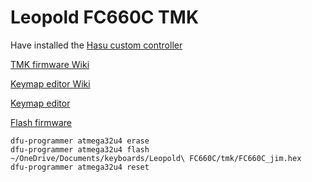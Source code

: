 # Leopold FC660C TMK

Have installed the [Hasu custom controller](https://geekhack.org/index.php?topic=88439.0)

[TMK firmware Wiki](https://github.com/tmk/tmk_keyboard/wiki)

[Keymap editor Wiki](https://github.com/tmk/tmk_keyboard/wiki/Keymap-Editor)

[Keymap editor](http://www.tmk-kbd.com/tmk_keyboard/editor/)

[Flash firmware](https://github.com/tmk/tmk_keyboard/wiki#flash-firmware)

```
dfu-programmer atmega32u4 erase
dfu-programmer atmega32u4 flash ~/OneDrive/Documents/keyboards/Leopold\ FC660C/tmk/FC660C_jim.hex
dfu-programmer atmega32u4 reset
```
